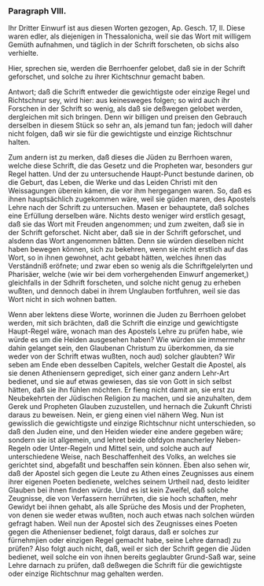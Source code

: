 <!-- Seite 137 --> 

### Paragraph VIII. ###

Ihr Dritter Einwurf ist aus diesen Worten
gezogen, Ap. Gesch. 17, II. Diese waren edler, 
als diejenigen in Thessalonicha, weil sie das Wort mit
willigem Gemüth aufnahmen, und täglich in der
Schrift forscheten, ob sichs also verhielte.

Hier, sprechen sie, werden die Berrhoenfer gelobet,
daß sie in der Schrift geforschet, und solche zu
ihrer Kichtschnur gemacht baben.

Antwort; daß die Schrift entweder die gewichtigste
oder einzige Regel und Richtschnur sey, wird hier: 
aus keinesweges folgen; so wird auch ihr Forschen in 
der Schrift so wenig, als daß sie deßwegen gelobet 
werden, dergleichen mit sich bringen. Denn wir billigen
und preisen den Gebrauch derselben in diesem 
Stück so sehr an, als jemand tun fan; jedoch will 
daher nicht folgen, daß wir sie für die gewichtigste und 
einzige Richtschnur halten. 

Zum andern ist zu merken, daß dieses die Jüden zu 
Berrhoen waren, welche diese Schrift, die das Gesetz 
und die Propheten war, besonders gur Regel hatten. 
Und der zu untersuchende Haupt-Punct bestunde darinen,
ob die Geburt, das Leben, die Werke und das Leiden
Christi mit den Weissagungen überein kámen, die
vor ihm hergegangen waren. So, daß es ihnen hauptsächlich
zugekommen wäre, weil sie güden maren, des
Apostels Lehre nach der Schrift zu untersuchen. Masen
er behauptete, daß solches eine Erfüllung derselben
wäre. Nichts desto weniger wird erstlich gesagt, daß
sie das Wort mit Freuden angenommen; und zum
zweiten, daß sie in der Schrift geforschet. Nicht aber,
daß sie in der Schrift geforschet, und alsdenn das Wort 
angenommen båtten. Denn sie würden dieselben nicht 
haben bewegen können, sich zu bekehren, wenn sie nicht 
erstlich auf das Wort, so in ihnen gewohnet, acht gebabt<!-- Seite 138 --> 
hätten, welches ihnen das Verständniß eröfnete;
und zwar eben so wenig als die Schriftgelelyrten und
Pharisäer, welche (wie wir bei dem vorhergehenden
Einwurf angemerket,) gleichfalls in der Sdhrift forscheten,
und solche nicht genug zu erheben wußten, und dennoch
dabei in ihrem Unglauben fortfuhren, weil sie
das Wort nicht in sich wohnen batten.

Wenn aber lektens diese Worte, worinnen die Juden
zu Berrhoen gelobet werden, mit sich brächten, daß
die Schrift die einzige und gewichtigste Haupt-Regel
wäre, wonach man des Apostels Lehre zu prüfen habe,
wie würde es um die Heiden ausgesehen haben? Wie
würden sie immermehr dahin gelanget sein, den Glaubenan
Christum zu überkommen, da sie weder von der 
Schrift etwas wußten, noch aud) solcher glaubten?
Wir seben am Ende eben desselben Capitels, welcher
Gestalt die Apostel, als sie denen Atheniensern geprediget,
sich einer ganz andern Lehr-Art bedienet, und sie auf
etwas gewiesen, das sie von Gott in sich selbst hätten,
daß sie ihn fühlen möchten. Er fieng nicht damit
an, sie erst zu Neubekehrten der Jüdischen Religion zu
machen, und sie anzuhalten, dem Gerek und Propheten
Glauben zuzustellen, und hernach die Zukunft Christi
daraus zu beweisen. Nein, er gieng einen viel nähern
Weg. Nun ist gewisslich die gewichtigste und einzige
Richtschnur nicht unterschieden, so daß den Juden eine,
und den Heiden wieder eine andere gegeben wäre; sondern
sie ist allgemein, und lehret beide obfdyon mancherley
Neben-Regeln oder Unter-Regeln und Mittel
sein, und solche auch auf unterschiedene Weise, nach
Beschaffenheit des Volks, an welches sie gerichtet sind,
abgefaßt und beschaffen sein können. Eben also sehen
wir, daß der Apostel sich gegen die Leute zu Athen eines
Zeugnisses aus einem ihrer eigenen Poeten bedienete,
welches seinem Urtheil nad, desto leiditer Glauben bei
ihnen finden würde. Und es ist kein Zweifel, daß solche<!-- Seite 139 --> 
Zeugnisse, die von Verfassern herrührten, die sie hoch 
schaften, mehr Gewidyt bei ihnen gehabt, als alle 
Sprüche des Mosis und der Propheten, von denen sie 
weder etwas wußten, noch auch etwas nach solchen 
würden gefragt haben. Weil nun der Apostel sich des 
Zeugnisses eines Poeten gegen die Athenienser bedienet, 
folgt daraus, daß er solches zur fürnehmjien oder einzigen
Regel gemacht habe, seine Lehre darnad) zu prüfen?
Also folgt auch nicht, daß, weil er sich der 
Schrift gegen die Jüden bedienet, weil solche ein von 
ihnen bereits geglaubter Grund-Saß war, seine Lehre 
darnach zu prüfen, daß deßwegen die Schrift für die 
gewichtigste oder einzige Richtschnur mag gehalten werden.

